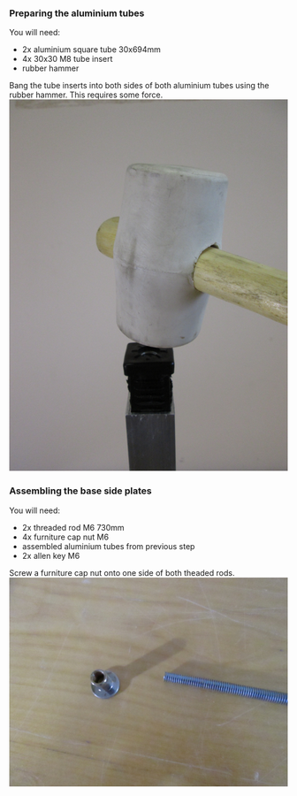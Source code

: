 ### Preparing the aluminium tubes
You will need:
* 2x aluminium square tube 30x694mm
* 4x 30x30 M8 tube insert
* rubber hammer

Bang the tube inserts into both sides of both aluminium tubes using the rubber hammer. This requires some force.
![banging inserts into tubes](pictures/banging_inserts_into_tubes.jpg "Bang inserts into tubes")

### Assembling the base side plates
You will need:
* 2x threaded rod M6 730mm
* 4x furniture cap nut M6
* assembled aluminium tubes from previous step
* 2x allen key M6

Screw a furniture cap nut onto one side of both theaded rods.
![banging inserts into tubes](pictures/cap_nut_on_threaded_rod.jpg "Screw cap nut onto threaded rods")

